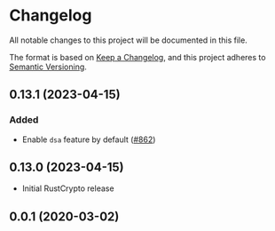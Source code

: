 # Changelog
All notable changes to this project will be documented in this file.

The format is based on [Keep a Changelog](https://keepachangelog.com/en/1.0.0/),
and this project adheres to [Semantic Versioning](https://semver.org/spec/v2.0.0.html).

## 0.13.1 (2023-04-15)
### Added
- Enable `dsa` feature by default ([#862])

[#862]: https://github.com/RustCrypto/elliptic-curves/pull/862

## 0.13.0 (2023-04-15)
- Initial RustCrypto release

## 0.0.1 (2020-03-02)
